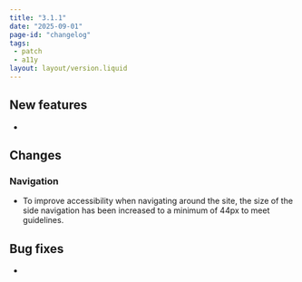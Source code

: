 ```yaml
---
title: "3.1.1"
date: "2025-09-01"
page-id: "changelog"
tags: 
 - patch
 - a11y
layout: layout/version.liquid
---
```

## New features
- 

## Changes
### Navigation
- To improve accessibility when navigating around the site, the size of the side navigation has been increased to a minimum of 44px to meet guidelines.

## Bug fixes
- 